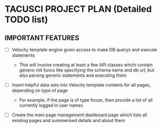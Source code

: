 # TACUSCI PROJECT PLAN (Detailed TODO list)

## IMPORTANT FEATURES

- [ ] Velocity template engine given access to make DB querys and execute statements
	- This will involve creating at least a few API classes which contain generic init funcs
	  like specifying the schema name and db url, but also parsing generic statements and executing them

- [ ] Insert helpful data sets into Velocity template contexts for all pages, depending on type of page
    - For example, if the page is of type forum, then provide a list of all currently logged in user names

- [ ] Create the main page management dashboard page which lists all existing pages and summerised details and about them